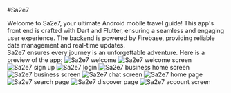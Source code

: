 #Sa2e7

Welcome to Sa2e7, your ultimate Android mobile travel guide! This app's front end is crafted with Dart and Flutter,
ensuring a seamless and engaging user experience. 
The backend is powered by Firebase, providing reliable data management and real-time updates.  
Sa2e7 ensures every journey is an unforgettable adventure.
Here is a preview of the app:
![Sa2e7 welcome](https://github.com/user-attachments/assets/a9ff423c-1dc9-4e2b-b7df-ef1a1e064dac)
![Sa2e7 welcome screen](https://github.com/user-attachments/assets/3d65676c-6d56-4d05-b395-215db94dc049)
![Sa2e7 sign up](https://github.com/user-attachments/assets/79cbbbbe-db96-44e4-a05f-4410839b3f9a)
![Sa2e7 login](https://github.com/user-attachments/assets/8ecb11e5-c605-49b3-84c4-4c67a3afb017)
![Sa2e7 business home screen](https://github.com/user-attachments/assets/234e5f5b-709e-4e63-b37e-406eeccdfbea)
![Sa2e7 business screen](https://github.com/user-attachments/assets/abe4929b-876b-464a-90ce-ed3294da719e)
![Sa2e7 chat screen](https://github.com/user-attachments/assets/8b43893b-e548-486e-a35e-dec5c1343a50)
![Sa2e7 home page](https://github.com/user-attachments/assets/72bd9c11-eec9-4c15-947d-e80cf8659cfd)
![Sa2e7 search page](https://github.com/user-attachments/assets/576b0627-d8c6-41da-bc7d-a39df1a5742b)
![Sa2e7 discover page](https://github.com/user-attachments/assets/e6d2dcff-419c-46df-b2a8-d28b1865b704)
![Sa2e7 account screen](https://github.com/user-attachments/assets/ccc0c357-00f4-4668-8210-ce320f603893)
